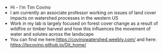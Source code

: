 - Hi - I'm Tim Covino
- I am currently an associate professor working on issues of land cover impacts on watershed processes in the western US
- Work in my lab is largely focused on forest cover change as a result of wildfire or timber harvest and how this influences the movement of water and solutes across the landscape
- You can find me here:https://covinowatershed.weebly.com/ and here: https://tpcovino.github.io/Git_home/


<!---
tpcovino/tpcovino is a ✨ special ✨ repository because its `README.md` (this file) appears on your GitHub profile.
You can click the Preview link to take a look at your changes.
--->
